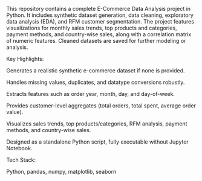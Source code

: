 This repository contains a complete E-Commerce Data Analysis project in Python. It includes synthetic dataset generation, data cleaning, exploratory data analysis (EDA), and RFM customer segmentation. The project features visualizations for monthly sales trends, top products and categories, payment methods, and country-wise sales, along with a correlation matrix of numeric features. Cleaned datasets are saved for further modeling or analysis.

Key Highlights:

Generates a realistic synthetic e-commerce dataset if none is provided.

Handles missing values, duplicates, and datatype conversions robustly.

Extracts features such as order year, month, day, and day-of-week.

Provides customer-level aggregates (total orders, total spent, average order value).

Visualizes sales trends, top products/categories, RFM analysis, payment methods, and country-wise sales.

Designed as a standalone Python script, fully executable without Jupyter Notebook.

Tech Stack:

Python, pandas, numpy, matplotlib, seaborn

